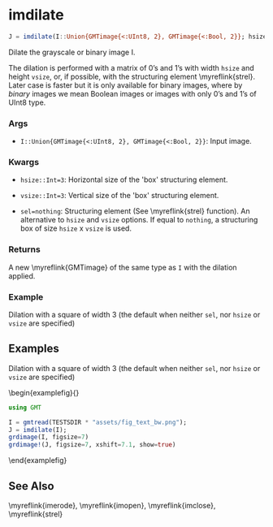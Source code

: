 # imdilate

```julia
J = imdilate(I::Union{GMTimage{<:UInt8, 2}, GMTimage{<:Bool, 2}}; hsize=3, vsize=3, sel=nothing)::GMTimage
```

Dilate the grayscale or binary image I.

The dilation is performed with a matrix of 0’s and 1’s with width `hsize` and height `vsize`, or, if possible,
with the structuring element \myreflink{strel}. Later case is faster but it is only available for binary images,
where by _binary_ images we mean Boolean images or images with only 0’s and 1’s of UInt8 type.

### Args
- `I::Union{GMTimage{<:UInt8, 2}, GMTimage{<:Bool, 2}}`: Input image.

### Kwargs
- `hsize::Int=3`: Horizontal size of the 'box' structuring element.

- `vsize::Int=3`: Vertical size of the 'box' structuring element.

- `sel=nothing`: Structuring element (See \myreflink{strel} function). An alternative to `hsize` and `vsize` options.
  If equal to ``nothing``, a structuring box of size `hsize` x `vsize` is used.

### Returns
A new \myreflink{GMTimage} of the same type as `I` with the dilation applied.

### Example
Dilation with a square of width 3 (the default when neither `sel`, nor `hsize` or `vsize` are specified)

Examples
--------

Dilation with a square of width 3 (the default when neither `sel`, nor `hsize` or `vsize` are specified)

\begin{examplefig}{}
```julia
using GMT

I = gmtread(TESTSDIR * "assets/fig_text_bw.png");
J = imdilate(I);
grdimage(I, figsize=7)
grdimage!(J, figsize=7, xshift=7.1, show=true)
```
\end{examplefig}


See Also
--------

\myreflink{imerode}, \myreflink{imopen}, \myreflink{imclose}, \myreflink{strel}
